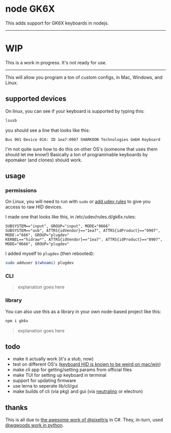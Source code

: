 # node GK6X

This adds support for GK6X keyboards in nodejs.

--- 

# WIP

This is a work in progress. It's not ready for use.

---

This will allow you program a ton of custom configs, in Mac, Windows, and Linux.

## supported devices

On linux, you can see if your keyboard is supported by typing this:

```sh
lsusb
```

you should see a line that looks like this:

```
Bus 001 Device 016: ID 1ea7:0907 SHARKOON Technologies GmbH Keyboard
```

I'm not quite sure how to do this on other OS's (someone that uses them should let me know!) Basically a ton of programmable keyboards by epomaker (and clones) should work.

## usage

### permissions

On Linux, you will need to run with `sudo` or [add udev rules](https://github.com/node-hid/node-hid#udev-device-permissions) to give you access to raw HID devices.

I made one that looks like this, in /etc/udev/rules.d/gk6x.rules:

```
SUBSYSTEM=="input", GROUP="input", MODE="0666"
SUBSYSTEM=="usb", ATTRS{idVendor}=="1ea7", ATTRS{idProduct}=="0907", MODE:="666", GROUP="plugdev"
KERNEL=="hidraw*", ATTRS{idVendor}=="1ea7", ATTRS{idProduct}=="0907", MODE="0666", GROUP="plugdev"
```

I added myself to `plugdev` (then rebooted):

```sh
sudo adduser $(whoami) plugdev
```

### CLI

> explanation goes here

### library

You can also use this as a library in your own node-based project like this:

```sh
npm i gk6x
```

> explanation goes here

## todo

- make it actually work (it's a stub, now)
- test on different OS's ([keyboard HID is known to be weird on mac/win](https://github.com/node-hid/node-hid#devices-node-hid-cannot-read))
- make cli app for getting/setting params from official files
- make TUI for setting up keyboard in terminal
- support for updating firmware
- use lerna to seperate lib/cli/gui
- make builds of cli (via pkg) and gui (via [neutralino](https://neutralino.js.org/) or electron)

## thanks

This is all due to [the awesome work of @pixeltris](https://github.com/pixeltris/GK6X) in C#. They, in-turn, used [@wgwoods work in python](https://github.com/wgwoods/gk64-python).